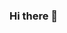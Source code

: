 ### Hi there 👋

<!--
**HectorPalomares1905/HectorPalomares1905** is a ✨ _special_ ✨ repository because its `README.md` (this file) appears on your GitHub profile.

Solucionar problemas a partir de pensamiento analítico y matemático


![portada-cv](https://user-images.githubusercontent.com/128626073/234755636-af7cef48-40df-40e6-ae03-e9a394213fa8.png)

- 🔭 I’m currently working on ...
- 🌱 I’m currently learning ...
- 👯 I’m looking to collaborate on ...
- 🤔 I’m looking for help with ...
- 💬 Ask me about ...
- 📫 How to reach me: ...
- 😄 Pronouns: ...
- ⚡ Fun fact: ...
-->
